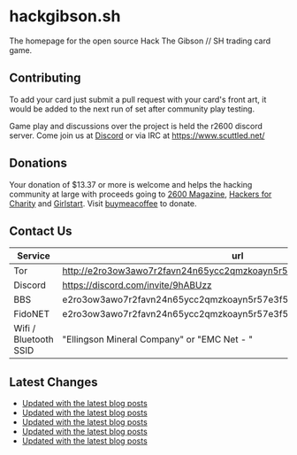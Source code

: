 # hackgibson.sh
The homepage for the open source Hack The Gibson // SH trading card game.


## Contributing

To add your card just submit a pull request with your card's front art, it would be added to the next run of set after community play testing.

Game play and discussions over the project is held the r2600 discord server. Come join us at [Discord](https://discord.com/invite/9hABUzz) or via IRC at https://www.scuttled.net/


## Donations

Your donation of $13.37 or more is welcome and helps the hacking community at large with proceeds going to [2600 Magazine](https://2600.com/), [Hackers for Charity](https://hackersforcharity.org) and [Girlstart](https://girlstart.org).  Visit [buymeacoffee](https://www.buymeacoffee.com/hackgibson.sh) to donate.


## Contact Us

Service | url
-|-
Tor | http://e2ro3ow3awo7r2favn24n65ycc2qmzkoayn5r57e3f56nvjwdcgg32ad.onion
Discord | https://discord.com/invite/9hABUzz
BBS | e2ro3ow3awo7r2favn24n65ycc2qmzkoayn5r57e3f56nvjwdcgg32ad.onion:23
FidoNET | e2ro3ow3awo7r2favn24n65ycc2qmzkoayn5r57e3f56nvjwdcgg32ad.onion:24554
Wifi / Bluetooth SSID | "Ellingson Mineral Company" or "EMC Net - <fidonet address>"

## Latest Changes
<!-- BLOG-POST-LIST:START -->
- [Updated with the latest blog posts](https://github.com/DFW2600/hackgibson.sh/commit/b973079eea07e5d1d9fcf3f1da65609e72035825)
- [Updated with the latest blog posts](https://github.com/DFW2600/hackgibson.sh/commit/ce102c48b4ec698e5fefabddf3de222c4f5cb5f6)
- [Updated with the latest blog posts](https://github.com/DFW2600/hackgibson.sh/commit/5042a34f8f21be15ff7cdc8acb622031eb907a01)
- [Updated with the latest blog posts](https://github.com/DFW2600/hackgibson.sh/commit/bda21b3d7ef2b81a530b716b0caee32670b0f4cb)
- [Updated with the latest blog posts](https://github.com/DFW2600/hackgibson.sh/commit/602fa0b0a9835e405c9d0f3a13b8069daeaedc3e)
<!-- BLOG-POST-LIST:END -->
